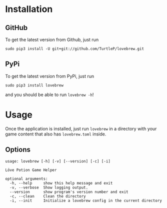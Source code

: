 # Installation

## GitHub
To get the latest version from Github, just run
```
sudo pip3 install -U git+git://github.com/TurtleP/lovebrew.git
```

## PyPi
To get the latest version from PyPi, just run
```
sudo pip3 install lovebrew
```
and you should be able to run `lovebrew -h`!

# Usage

Once the application is installed, just run `lovebrew` in a directory with your game content that also has `lovebrew.toml` inside.

## Options
```
usage: lovebrew [-h] [-v] [--version] [-c] [-i]

Löve Potion Game Helper

optional arguments:
  -h, --help     show this help message and exit
  -v, --verbose  Show logging output.
  --version      show program's version number and exit
  -c, --clean    Clean the directory
  -i, --init     Initialize a lovebrew config in the current directory
```

